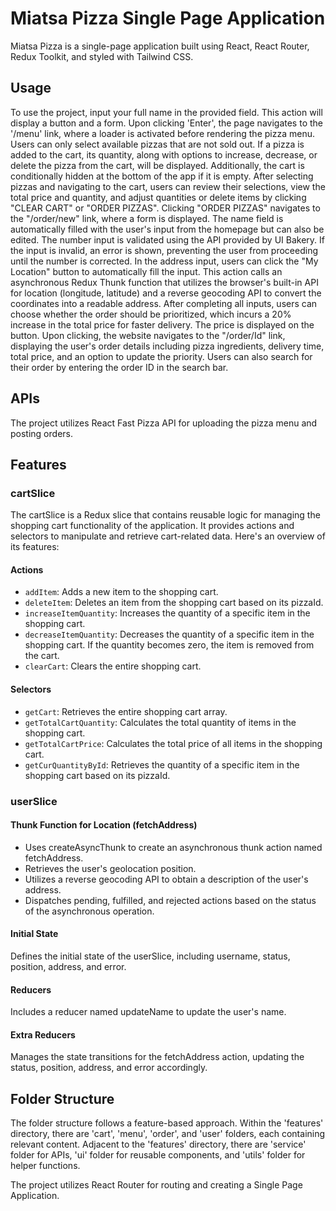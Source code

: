 # Miatsa Pizza Single Page Application

Miatsa Pizza is a single-page application built using React, React Router, Redux Toolkit, and styled with Tailwind CSS.

## Usage

To use the project, input your full name in the provided field. This action will display a button and a form. Upon clicking 'Enter', the page navigates to the '/menu' link, where a loader is activated before rendering the pizza menu. Users can only select available pizzas that are not sold out. If a pizza is added to the cart, its quantity, along with options to increase, decrease, or delete the pizza from the cart, will be displayed. Additionally, the cart is conditionally hidden at the bottom of the app if it is empty. After selecting pizzas and navigating to the cart, users can review their selections, view the total price and quantity, and adjust quantities or delete items by clicking "CLEAR CART" or "ORDER PIZZAS". Clicking "ORDER PIZZAS" navigates to the "/order/new" link, where a form is displayed. The name field is automatically filled with the user's input from the homepage but can also be edited. The number input is validated using the API provided by UI Bakery. If the input is invalid, an error is shown, preventing the user from proceeding until the number is corrected. In the address input, users can click the "My Location" button to automatically fill the input. This action calls an asynchronous Redux Thunk function that utilizes the browser's built-in API for location (longitude, latitude) and a reverse geocoding API to convert the coordinates into a readable address. After completing all inputs, users can choose whether the order should be prioritized, which incurs a 20% increase in the total price for faster delivery. The price is displayed on the button. Upon clicking, the website navigates to the "/order/Id" link, displaying the user's order details including pizza ingredients, delivery time, total price, and an option to update the priority. Users can also search for their order by entering the order ID in the search bar.

## APIs

The project utilizes React Fast Pizza API for uploading the pizza menu and posting orders.

## Features

### cartSlice

The cartSlice is a Redux slice that contains reusable logic for managing the shopping cart functionality of the application. It provides actions and selectors to manipulate and retrieve cart-related data. Here's an overview of its features:

#### Actions

- `addItem`: Adds a new item to the shopping cart.
- `deleteItem`: Deletes an item from the shopping cart based on its pizzaId.
- `increaseItemQuantity`: Increases the quantity of a specific item in the shopping cart.
- `decreaseItemQuantity`: Decreases the quantity of a specific item in the shopping cart. If the quantity becomes zero, the item is removed from the cart.
- `clearCart`: Clears the entire shopping cart.

#### Selectors

- `getCart`: Retrieves the entire shopping cart array.
- `getTotalCartQuantity`: Calculates the total quantity of items in the shopping cart.
- `getTotalCartPrice`: Calculates the total price of all items in the shopping cart.
- `getCurQuantityById`: Retrieves the quantity of a specific item in the shopping cart based on its pizzaId.

### userSlice

#### Thunk Function for Location (fetchAddress)

- Uses createAsyncThunk to create an asynchronous thunk action named fetchAddress.
- Retrieves the user's geolocation position.
- Utilizes a reverse geocoding API to obtain a description of the user's address.
- Dispatches pending, fulfilled, and rejected actions based on the status of the asynchronous operation.

#### Initial State

Defines the initial state of the userSlice, including username, status, position, address, and error.

#### Reducers

Includes a reducer named updateName to update the user's name.

#### Extra Reducers

Manages the state transitions for the fetchAddress action, updating the status, position, address, and error accordingly.

## Folder Structure

The folder structure follows a feature-based approach. Within the 'features' directory, there are 'cart', 'menu', 'order', and 'user' folders, each containing relevant content. Adjacent to the 'features' directory, there are 'service' folder for APIs, 'ui' folder for reusable components, and 'utils' folder for helper functions.

The project utilizes React Router for routing and creating a Single Page Application.
